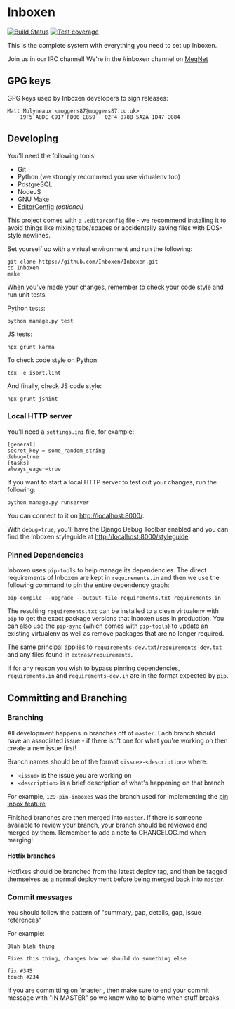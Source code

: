 Inboxen
=======

[![Build Status](https://travis-ci.org/Inboxen/Inboxen.svg?branch=master)](https://travis-ci.org/Inboxen/Inboxen)
[![Test coverage](http://codecov.io/github/Inboxen/Inboxen/coverage.svg?branch=master)](http://codecov.io/github/Inboxen/Inboxen?branch=master)

This is the complete system with everything you need to set up Inboxen.

Join us in our IRC channel! We're in the #inboxen channel on
[MegNet](https://www.megworld.co.uk/irc/)

GPG keys
--------

GPG keys used by Inboxen developers to sign releases:

```
Matt Molyneaux <moggers87@moggers87.co.uk>
    19F5 A8DC C917 FD00 E859   02F4 878B 5A2A 1D47 C084
```
Developing
----------

You'll need the following tools:

* Git
* Python (we strongly recommend you use virtualenv too)
* PostgreSQL
* NodeJS
* GNU Make
* [EditorConfig](http://editorconfig.org/) *(optional)*

This project comes with a `.editorconfig` file - we recommend installing it to
avoid things like mixing tabs/spaces or accidentally saving files with
DOS-style newlines.

Set yourself up with a virtual environment and run the following:

```
git clone https://github.com/Inboxen/Inboxen.git
cd Inboxen
make
```

When you've made your changes, remember to check your code
style and run unit tests.

Python tests:

```
python manage.py test
```

JS tests:

```
npx grunt karma
```

To check code style on Python:

```
tox -e isort,lint
```

And finally, check JS code style:

```
npx grunt jshint
```

### Local HTTP server

You'll need a `settings.ini` file, for example:

```
[general]
secret_key = some_random_string
debug=true
[tasks]
always_eager=true
```

If you want to start a local HTTP server to test out your changes, run the following:

```
python manage.py runserver
```

You can connect to it on <http://localhost:8000/>.

With `debug=true`, you'll have the Django Debug Toolbar enabled and you can
find the Inboxen styleguide at <http://localhost:8000/styleguide>

### Pinned Dependencies

Inboxen uses `pip-tools` to help manage its dependencies. The direct
requirements of Inboxen are kept in `requirements.in` and then we use the
following command to pin the entire dependency graph:

```
pip-compile --upgrade --output-file requirements.txt requirements.in
```

The resulting `requirements.txt` can be installed to a clean virtualenv with
`pip` to get the exact package versions that Inboxen uses in production. You
can also use the `pip-sync` (which comes with `pip-tools`) to update an
existing virtualenv as well as remove packages that are no longer required.

The same principal applies to `requirements-dev.txt`/`requirements-dev.txt` and
any files found in `extras/requirements`.

If for any reason you wish to bypass pinning dependencies, `requirements.in`
and `requirements-dev.in` are in the format expected by `pip`.

Committing and Branching
------------------------

### Branching

All development happens in branches off of `master`. Each branch should have an
associated issue - if there isn't one for what you're working on then create a
new issue first!

Branch names should be of the format `<issue>-<description>` where:

* `<issue>` is the issue you are working on
* `<description>` is a brief description of what's happening on that branch

For example, `129-pin-inboxes` was the branch used for implementing the [pin
inbox feature](https://github.com/Inboxen/Inboxen/issues/129)

Finished branches are then merged into `master`. If there is someone available
to review your branch, your branch should be reviewed and merged by them.
Remember to add a note to CHANGELOG.md when merging!

#### Hotfix branches

Hotfixes should be branched from the latest deploy tag, and then be tagged
themselves as a normal deployment before being merged back into `master`.

### Commit messages

You should follow the pattern of "summary, gap, details, gap, issue references"

For example:

```
Blah blah thing

Fixes this thing, changes how we should do something else

fix #345
touch #234
```

If you are committing on `master , then make sure to end your commit message
with "IN MASTER" so we know who to blame when stuff breaks.
